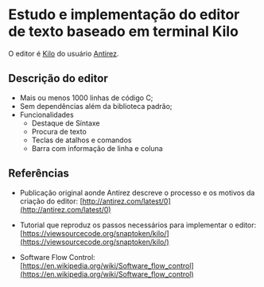 # Estudo e implementação do editor de texto baseado em terminal Kilo

O editor é [Kilo](https://github.com/antirez/kilo) do usuário [Antirez](https://github.com/antirez).

## Descrição do editor

* Mais ou menos 1000 linhas de código C;
* Sem dependências além da biblioteca padrão;
* Funcionalidades
  * Destaque de Síntaxe
  * Procura de texto
  * Teclas de atalhos e comandos
  * Barra com informação de linha e coluna

## Referências

* Publicação original aonde Antirez descreve o processo e os motivos da criação do editor: [http://antirez.com/latest/0](http://antirez.com/latest/0)
* Tutorial que reproduz os passos necessários para implementar o editor: [https://viewsourcecode.org/snaptoken/kilo/](https://viewsourcecode.org/snaptoken/kilo/)

* Software Flow Control: [https://en.wikipedia.org/wiki/Software_flow_control](https://en.wikipedia.org/wiki/Software_flow_control)
